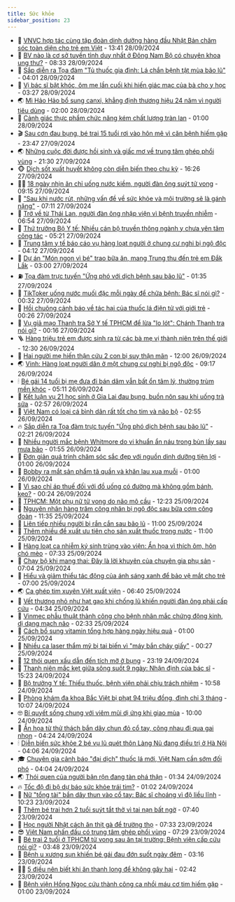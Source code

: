 ```yaml
---
title: Sức khỏe
sidebar_position: 23
---
```


<!-- dantri-suc-khoe:START -->
- 🤔 [VNVC hợp tác cùng tập đoàn dinh dưỡng hàng đầu Nhật Bản chăm sóc toàn diện cho trẻ em Việt](https://dantri.com.vn/suc-khoe/vnvc-hop-tac-cung-tap-doan-dinh-duong-hang-dau-nhat-ban-cham-soc-toan-dien-cho-tre-em-viet-20240928203440089.htm) - 13:41 28/09/2024
- 🚦 [BV nào là cơ sở tuyến tỉnh duy nhất ở Đông Nam Bộ có chuyên khoa ung thư?](https://dantri.com.vn/suc-khoe/bv-nao-la-co-so-tuyen-tinh-duy-nhat-o-dong-nam-bo-co-chuyen-khoa-ung-thu-20240928145855283.htm) - 08:33 28/09/2024
- 🤖 [Sắp diễn ra Tọa đàm &quot;Tủ thuốc gia đình: Lá chắn bệnh tật mùa bão lũ&quot;](https://dantri.com.vn/suc-khoe/sap-dien-ra-toa-dam-tu-thuoc-gia-dinh-la-chan-benh-tat-mua-bao-lu-20240928065835064.htm) - 04:01 28/09/2024
- 🐻 [Vị bác sĩ bật khóc, ôm mẹ lần cuối khi hiến giác mạc của bà cho y học](https://dantri.com.vn/suc-khoe/vi-bac-si-bat-khoc-om-me-lan-cuoi-khi-hien-giac-mac-cua-ba-cho-y-hoc-20240928102649691.htm) - 03:27 28/09/2024
- 🌏 [Mì Hảo Hảo bổ sung canxi, khẳng định thương hiệu 24 năm vì người tiêu dùng](https://dantri.com.vn/suc-khoe/mi-hao-hao-bo-sung-canxi-khang-dinh-thuong-hieu-24-nam-vi-nguoi-tieu-dung-20240927153218951.htm) - 02:00 28/09/2024
- 👺 [Cảnh giác thực phẩm chức năng kém chất lượng tràn lan](https://dantri.com.vn/suc-khoe/canh-giac-thuc-pham-chuc-nang-kem-chat-luong-tran-lan-20240927222822473.htm) - 01:00 28/09/2024
- 🎬 [Sau cơn đau bụng, bé trai 15 tuổi rơi vào hôn mê vì căn bệnh hiếm gặp](https://dantri.com.vn/suc-khoe/sau-con-dau-bung-be-trai-15-tuoi-roi-vao-hon-me-vi-can-benh-hiem-gap-20240928063433532.htm) - 23:47 27/09/2024
- 🌏 [Những cuộc đời được hồi sinh và giấc mơ về trung tâm ghép phổi vùng](https://dantri.com.vn/suc-khoe/nhung-cuoc-doi-duoc-hoi-sinh-va-giac-mo-ve-trung-tam-ghep-phoi-vung-20240926103115234.htm) - 21:30 27/09/2024
- 🐵 [Dịch sốt xuất huyết không còn diễn biến theo chu kỳ](https://dantri.com.vn/suc-khoe/dich-sot-xuat-huyet-khong-con-dien-bien-theo-chu-ky-20240927231702925.htm) - 16:26 27/09/2024
- 👨‍🏫 [18 ngày nhịn ăn chỉ uống nước kiềm, người đàn ông suýt tử vong](https://dantri.com.vn/suc-khoe/18-ngay-nhin-an-chi-uong-nuoc-kiem-nguoi-dan-ong-suyt-tu-vong-20240927155357625.htm) - 09:15 27/09/2024
- 🤗 [&quot;Sau khi nước rút, những vấn đề về sức khỏe và môi trường sẽ là gánh nặng&quot;](https://dantri.com.vn/suc-khoe/sau-khi-nuoc-rut-nhung-van-de-ve-suc-khoe-va-moi-truong-se-la-ganh-nang-20240926220533530.htm) - 07:11 27/09/2024
- 🫶 [Trở về từ Thái Lan, người đàn ông nhập viện vì bệnh truyền nhiễm](https://dantri.com.vn/suc-khoe/tro-ve-tu-thai-lan-nguoi-dan-ong-nhap-vien-vi-benh-truyen-nhiem-20240927133648069.htm) - 06:54 27/09/2024
- 🙉 [Thứ trưởng Bộ Y tế: Nhiều cán bộ truyền thông ngành y chưa yên tâm công tác](https://dantri.com.vn/suc-khoe/thu-truong-bo-y-te-nhieu-can-bo-truyen-thong-nganh-y-chua-yen-tam-cong-tac-20240927121017339.htm) - 05:21 27/09/2024
- 🦅 [Trung tâm y tế báo cáo vụ hàng loạt người ở chung cư nghi bị ngộ độc](https://dantri.com.vn/suc-khoe/trung-tam-y-te-bao-cao-vu-hang-loat-nguoi-o-chung-cu-nghi-bi-ngo-doc-20240926224715147.htm) - 04:12 27/09/2024
- 🐘 [Dự án &quot;Món ngon vì bé&quot; trao bữa ăn, mang Trung thu đến trẻ em Đắk Lắk](https://dantri.com.vn/suc-khoe/du-an-mon-ngon-vi-be-trao-bua-an-mang-trung-thu-den-tre-em-dak-lak-20240927093219127.htm) - 03:00 27/09/2024
- ⛽️ [Tọa đàm trực tuyến &quot;Ứng phó với dịch bệnh sau bão lũ&quot;](https://dantri.com.vn/suc-khoe/toa-dam-truc-tuyen-ung-pho-voi-dich-benh-sau-bao-lu-20240926200846618.htm) - 01:35 27/09/2024
- 🤡 [TikToker uống nước muối đặc mỗi ngày để chữa bệnh: Bác sĩ nói gì?](https://dantri.com.vn/suc-khoe/tiktoker-uong-nuoc-muoi-dac-moi-ngay-de-chua-benh-bac-si-noi-gi-20240329115137850.htm) - 00:32 27/09/2024
- 💼 [Hồi chuông cảnh báo về tác hại của thuốc lá điện tử với giới trẻ](https://dantri.com.vn/suc-khoe/hoi-chuong-canh-bao-ve-tac-hai-cua-thuoc-la-dien-tu-voi-gioi-tre-20240926153208145.htm) - 00:26 27/09/2024
- 🤔 [Vụ giả mạo Thanh tra Sở Y tế TPHCM để lừa &quot;lo lót&quot;: Chánh Thanh tra nói gì?](https://dantri.com.vn/suc-khoe/vu-gia-mao-thanh-tra-so-y-te-tphcm-de-lua-lo-lot-chanh-thanh-tra-noi-gi-20240926234113781.htm) - 00:16 27/09/2024
- 🪜 [Hàng triệu trẻ em được sinh ra từ các bà mẹ vị thành niên trên thế giới](https://dantri.com.vn/suc-khoe/hang-trieu-tre-em-duoc-sinh-ra-tu-cac-ba-me-vi-thanh-nien-tren-the-gioi-20240926192534123.htm) - 12:30 26/09/2024
- 📝 [Hai người mẹ hiến thận cứu 2 con bị suy thận mãn](https://dantri.com.vn/suc-khoe/hai-nguoi-me-hien-than-cuu-2-con-bi-suy-than-man-20240926190019784.htm) - 12:00 26/09/2024
- 🌏 [Vinh: Hàng loạt người dân ở một chung cư nghi bị ngộ độc](https://dantri.com.vn/suc-khoe/vinh-hang-loat-nguoi-dan-o-mot-chung-cu-nghi-bi-ngo-doc-20240926140436615.htm) - 09:17 26/09/2024
- 🕯 [Bé gái 14 tuổi bị mẹ đưa đi bán dâm vẫn bất ổn tâm lý, thường trùm mền khóc](https://dantri.com.vn/suc-khoe/be-gai-14-tuoi-bi-me-dua-di-ban-dam-van-bat-on-tam-ly-thuong-trum-men-khoc-20240926120111755.htm) - 05:11 26/09/2024
- 🦍 [Kết luận vụ 21 học sinh ở Gia Lai đau bụng, buồn nôn sau khi uống trà sữa](https://dantri.com.vn/suc-khoe/ket-luan-vu-21-hoc-sinh-o-gia-lai-dau-bung-buon-non-sau-khi-uong-tra-sua-20240926094159482.htm) - 02:57 26/09/2024
- 🌈 [Việt Nam có loại cá bình dân rất tốt cho tim và não bộ](https://dantri.com.vn/suc-khoe/viet-nam-co-loai-ca-binh-dan-rat-tot-cho-tim-va-nao-bo-20240613080734519.htm) - 02:55 26/09/2024
- 🔥 [Sắp diễn ra Tọa đàm trực tuyến &quot;Ứng phó dịch bệnh sau bão lũ&quot;](https://dantri.com.vn/suc-khoe/sap-dien-ra-toa-dam-truc-tuyen-ung-pho-dich-benh-sau-bao-lu-20240923131329085.htm) - 02:21 26/09/2024
- 🌊 [Nhiều người mắc bệnh Whitmore do vi khuẩn ẩn náu trong bùn lầy sau mưa bão](https://dantri.com.vn/suc-khoe/nhieu-nguoi-mac-benh-whitmore-do-vi-khuan-an-nau-trong-bun-lay-sau-mua-bao-20240926084459107.htm) - 01:55 26/09/2024
- 🚦 [Đơn giản quá trình chăm sóc sắc đẹp với nguồn dinh dưỡng tiện lợi](https://dantri.com.vn/suc-khoe/don-gian-qua-trinh-cham-soc-sac-dep-voi-nguon-dinh-duong-tien-loi-20240925170101799.htm) - 01:00 26/09/2024
- 🤖 [Bobby ra mắt sản phẩm tã quần và khăn lau xua muỗi](https://dantri.com.vn/suc-khoe/bobby-ra-mat-san-pham-ta-quan-va-khan-lau-xua-muoi-20240925153028689.htm) - 01:00 26/09/2024
- 🤡 [Vì sao chỉ áp thuế đối với đồ uống có đường mà không gồm bánh, kẹo?](https://dantri.com.vn/suc-khoe/vi-sao-chi-ap-thue-doi-voi-do-uong-co-duong-ma-khong-gom-banh-keo-20240925205507763.htm) - 00:24 26/09/2024
- 💂 [TPHCM: Một phụ nữ tử vong do não mô cầu](https://dantri.com.vn/suc-khoe/tphcm-mot-phu-nu-tu-vong-do-nao-mo-cau-20240925184713666.htm) - 12:23 25/09/2024
- 🦄 [Nguyên nhân hàng trăm công nhân bị ngộ độc sau bữa cơm công đoàn](https://dantri.com.vn/suc-khoe/nguyen-nhan-hang-tram-cong-nhan-bi-ngo-doc-sau-bua-com-cong-doan-20240925144149204.htm) - 11:35 25/09/2024
- 🧠 [Liên tiếp nhiều người bị rắn cắn sau bão lũ](https://dantri.com.vn/suc-khoe/lien-tiep-nhieu-nguoi-bi-ran-can-sau-bao-lu-20240925150130638.htm) - 11:00 25/09/2024
- 🤖 [Thêm nhiều đề xuất ưu tiên cho sản xuất thuốc trong nước](https://dantri.com.vn/suc-khoe/them-nhieu-de-xuat-uu-tien-cho-san-xuat-thuoc-trong-nuoc-20240925182932740.htm) - 11:00 25/09/2024
- 💼 [Hàng loạt ca nhiễm ký sinh trùng vào viện: Ẩn họa vì thích ôm, hôn chó mèo](https://dantri.com.vn/suc-khoe/hang-loat-ca-nhiem-ky-sinh-trung-vao-vien-an-hoa-vi-thich-om-hon-cho-meo-20240925140000521.htm) - 07:33 25/09/2024
- 🧰 [Chạy bộ khi mang thai: Đây là lời khuyên của chuyên gia phụ sản](https://dantri.com.vn/suc-khoe/chay-bo-khi-mang-thai-day-la-loi-khuyen-cua-chuyen-gia-phu-san-20240925135548074.htm) - 07:04 25/09/2024
- 🎉 [Hiểu và giảm thiểu tác động của ánh sáng xanh để bảo vệ mắt cho trẻ](https://dantri.com.vn/suc-khoe/hieu-va-giam-thieu-tac-dong-cua-anh-sang-xanh-de-bao-ve-mat-cho-tre-20240925114415752.htm) - 07:00 25/09/2024
- 🌏 [Ca ghép tim xuyên Việt xuất viện](https://dantri.com.vn/suc-khoe/ca-ghep-tim-xuyen-viet-xuat-vien-20240925125426908.htm) - 06:40 25/09/2024
- 📝 [Vết thương nhỏ như hạt gạo khi chống lũ khiến người đàn ông phải cấp cứu](https://dantri.com.vn/suc-khoe/vet-thuong-nho-nhu-hat-gao-khi-chong-lu-khien-nguoi-dan-ong-phai-cap-cuu-20240925102408359.htm) - 04:34 25/09/2024
- 🧠 [Vinmec phẫu thuật thành công cho bệnh nhân mắc chứng động kinh, dị dạng mạch não](https://dantri.com.vn/suc-khoe/vinmec-phau-thuat-thanh-cong-cho-benh-nhan-mac-chung-dong-kinh-di-dang-mach-nao-20240925092637594.htm) - 02:33 25/09/2024
- 🚀 [Cách bổ sung vitamin tổng hợp hàng ngày hiệu quả](https://dantri.com.vn/suc-khoe/cach-bo-sung-vitamin-tong-hop-hang-ngay-hieu-qua-20240924223224580.htm) - 01:00 25/09/2024
- 💯 [Nhiều ca laser thẩm mỹ bị tai biến vì &quot;máy bắn cháy giấy&quot;](https://dantri.com.vn/suc-khoe/nhieu-ca-laser-tham-my-bi-tai-bien-vi-may-ban-chay-giay-20240924165727508.htm) - 00:27 25/09/2024
- 🫶 [12 thói quen xấu dẫn đến tích mỡ ở bụng](https://dantri.com.vn/suc-khoe/12-thoi-quen-xau-dan-den-tich-mo-o-bung-20240924204829382.htm) - 23:19 24/09/2024
- 👹 [Thanh niên mắc kẹt giữa sông suốt 9 ngày: Nhận định của bác sĩ](https://dantri.com.vn/suc-khoe/thanh-nien-mac-ket-giua-song-suot-9-ngay-nhan-dinh-cua-bac-si-20240924194009174.htm) - 15:23 24/09/2024
- 🤩 [Bộ trưởng Y tế: Thiếu thuốc, bệnh viện phải chịu trách nhiệm](https://dantri.com.vn/suc-khoe/bo-truong-y-te-thieu-thuoc-benh-vien-phai-chiu-trach-nhiem-20240924175800940.htm) - 10:58 24/09/2024
- 🌊 [Phòng khám đa khoa Bắc Việt bị phạt 94 triệu đồng, đình chỉ 3 tháng](https://dantri.com.vn/suc-khoe/phong-kham-da-khoa-bac-viet-bi-phat-94-trieu-dong-dinh-chi-3-thang-20240924160040495.htm) - 10:07 24/09/2024
- 🤓 [Bí quyết sống chung với viêm mũi dị ứng khi giao mùa](https://dantri.com.vn/suc-khoe/bi-quyet-song-chung-voi-viem-mui-di-ung-khi-giao-mua-20240924162816004.htm) - 10:00 24/09/2024
- 🌝 [Ẩn họa từ thử thách bắn dây chun đỏ cổ tay, cõng nhau đi qua gai nhọn](https://dantri.com.vn/suc-khoe/an-hoa-tu-thu-thach-ban-day-chun-do-co-tay-cong-nhau-di-qua-gai-nhon-20240924074820130.htm) - 04:24 24/09/2024
- 🕯 [Diễn biến sức khỏe 2 bé vụ lũ quét thôn Làng Nủ đang điều trị ở Hà Nội](https://dantri.com.vn/suc-khoe/dien-bien-suc-khoe-2-be-vu-lu-quet-thon-lang-nu-dang-dieu-tri-o-ha-noi-20240918070955001.htm) - 04:06 24/09/2024
- 🎓 [Chuyên gia cảnh báo &quot;đại dịch&quot; thuốc lá mới, Việt Nam cần sớm đối phó](https://dantri.com.vn/suc-khoe/chuyen-gia-canh-bao-dai-dich-thuoc-la-moi-viet-nam-can-som-doi-pho-20240924105254227.htm) - 04:04 24/09/2024
- 🌏 [Thói quen của người bận rộn đang tàn phá thận](https://dantri.com.vn/suc-khoe/thoi-quen-cua-nguoi-ban-ron-dang-tan-pha-than-20240918185330956.htm) - 01:34 24/09/2024
- 🔥 [Tốc độ đi bộ dự báo sức khỏe trái tim?](https://dantri.com.vn/suc-khoe/toc-do-di-bo-du-bao-suc-khoe-trai-tim-20240924074733694.htm) - 01:02 24/09/2024
- 📝 [Nữ &quot;tổng tài&quot; bắn dây thun vào cổ tay: Bác sĩ choáng vì độ liều lĩnh](https://dantri.com.vn/suc-khoe/nu-tong-tai-ban-day-thun-vao-co-tay-bac-si-choang-vi-do-lieu-linh-20240923171212899.htm) - 10:23 23/09/2024
- 🧠 [Thêm bé trai hơn 2 tuổi suýt tắt thở vì tai nạn bất ngờ](https://dantri.com.vn/suc-khoe/them-be-trai-hon-2-tuoi-suyt-tat-tho-vi-tai-nan-bat-ngo-20240923143420374.htm) - 07:40 23/09/2024
- 🦅 [Học người Nhật cách ăn thịt gà để trường thọ](https://dantri.com.vn/suc-khoe/hoc-nguoi-nhat-cach-an-thit-ga-de-truong-tho-20240922164046502.htm) - 07:33 23/09/2024
- 😎 [Việt Nam phấn đấu có trung tâm ghép phổi vùng](https://dantri.com.vn/suc-khoe/viet-nam-phan-dau-co-trung-tam-ghep-phoi-vung-20240923140554750.htm) - 07:29 23/09/2024
- 🎉 [Bé trai 2 tuổi ở TPHCM tử vong sau ăn tại trường: Bệnh viện cấp cứu nói gì?](https://dantri.com.vn/suc-khoe/be-trai-2-tuoi-o-tphcm-tu-vong-sau-an-tai-truong-benh-vien-cap-cuu-noi-gi-20240923104536074.htm) - 03:48 23/09/2024
- 🫣 [Bệnh u xương sụn khiến bé gái đau đớn suốt ngày đêm](https://dantri.com.vn/suc-khoe/benh-u-xuong-sun-khien-be-gai-dau-don-suot-ngay-dem-20240923095450688.htm) - 03:16 23/09/2024
- 🧑‍🏫 [5 điều nên biết khi ăn thanh long để không gây hại](https://dantri.com.vn/suc-khoe/5-dieu-nen-biet-khi-an-thanh-long-de-khong-gay-hai-20240923071458068.htm) - 02:42 23/09/2024
- 🥷 [Bệnh viện Hồng Ngọc cứu thành công ca nhồi máu cơ tim hiếm gặp](https://dantri.com.vn/suc-khoe/benh-vien-hong-ngoc-cuu-thanh-cong-ca-nhoi-mau-co-tim-hiem-gap-20240919155001218.htm) - 01:00 23/09/2024<!-- dantri-suc-khoe:END -->
